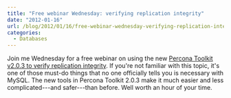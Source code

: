```yaml
---
title: "Free webinar Wednesday: verifying replication integrity"
date: "2012-01-16"
url: /blog/2012/01/16/free-webinar-wednesday-verifying-replication-integrity/
categories:
  - Databases
---
```

Join me Wednesday for a free webinar on using the new [Percona Toolkit v2.0.3 to verify replication integrity](http://www.percona.com/webinars/2012-01-18-verifying-replication-integrity-with-percona-toolkit/). If you're not familiar with this topic, it's one of those must-do things that no one officially tells you is necessary with MySQL. The new tools in Percona Toolkit 2.0.3 make it much easier and less complicated---and safer---than before. Well worth an hour of your time.


